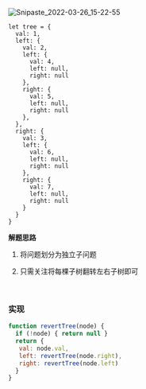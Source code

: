 ![Snipaste_2022-03-26_15-22-55](https://user-images.githubusercontent.com/17806205/160229743-56b8ee1d-d2bc-4740-9c6f-06bacddaa848.png)

```
let tree = {
  val: 1,
  left: {
    val: 2,
    left: {
      val: 4,
      left: null,
      right: null
    },
    right: {
      val: 5,
      left: null,
      right: null
    },
  },
  right: {
    val: 3,
    left: {
      val: 6,
      left: null,
      right: null
    },
    right: {
      val: 7,
      left: null,
      right: null
    }
  }
}
```
**解题思路**
1) 将问题划分为独立子问题

2) 只需关注将每棵子树翻转左右子树即可

<br/>

### 实现

```javaScript
function revertTree(node) {
  if (!node) { return null }
  return {
   val: node.val,
   left: revertTree(node.right),
   right: revertTree(node.left)
  }
}

```

